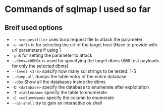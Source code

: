 # Commands of sqlmap I used so far

## Breif used options

* ```-r <requestfile>``` uses burp request file to attack the parameter
* ```-u <url>```  is for selecting the url of the target host {Have to provide with url parameters if using }
* ```-p``` <parameterName> is for setting the parameter to attack
* ```--dbms=<DBMS>``` is used for specifying the target dbms {Will test payloads for only the selected dbms}
* ```--level <1-5>``` specify how many sql strings to be tested. 1-5
* ```--dump-all``` dumps the table entry of the entire database
* ```--dbs``` Show all the databases inside the dbms
* ```-D <database>``` specify the database to enumerate after exploitation
* ```-T <tablename>``` specify the table to enumerate
* ```-C <columnName>``` specify the column to enumerate
* ```--os-shell``` try to gain an interactive os shell

